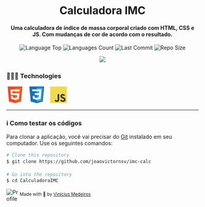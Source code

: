 <div align="center">
  
# Calculadora IMC
  
<h4>Uma calculadora de índice de massa corporal criado com HTML, CSS e JS. Com mudanças de cor de acordo com o resultado.</h4>
<p>
<!-- Image Shields -->
<img  alt="Language Top"  src="https://img.shields.io/github/languages/top/vinimedeiros13/CalculadoraIMC">
<img  alt="Languages Count"  src="https://img.shields.io/github/languages/count/vinimedeiros13/CalculadoraIMC">
<img  alt="Last Commit"  src="https://img.shields.io/github/last-commit/vinimedeiros13/CalculadoraIMC">
<img  alt="Repo Size"  src="https://img.shields.io/github/repo-size/vinimedeiros13/CalculadoraIMC">
<a  href="https://github.com/vinimedeiros13/climate-app/blob/master/LICENSE">
</a>
</p>

<p align="center">
<img src="https://i.imgur.com/DeQaFOD.png" width=900>

</div>
  
### 👨🏻‍💻 Technologies

<img src="https://raw.githubusercontent.com/devicons/devicon/master/icons/html5/html5-original.svg" alt="imagem" width="45"> &nbsp;
<img src="https://raw.githubusercontent.com/devicons/devicon/master/icons/css3/css3-original.svg" alt="imagem" width="45"> &nbsp;
<img src="https://raw.githubusercontent.com/devicons/devicon/master/icons/javascript/javascript-original.svg" alt="imagem" width="45"> &nbsp;
  
---

### :information_source: Como testar os códigos
  
Para clonar a aplicação, você vai precisar do [Git](https://git-scm.com) instalado em seu computador.
Use os seguintes comandos:

```bash
# Clone this repository
$ git clone https://github.com/joaovictornsv/imc-calc

# Go into the repository
$ cd CalculadoraIMC

```

<div>
  <img align="left" src="https://i.imgur.com/u4ZiyT1.png" width=35 alt="Profile"/>
  <sub>Made with 🤍 by <a href="https://github.com/vinimedeiros13">Vinícius Medeiros</a></sub>
</div>
 
